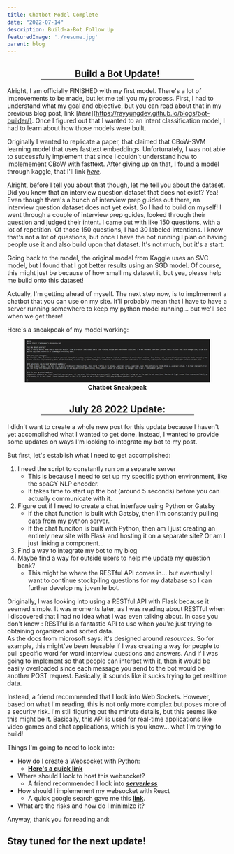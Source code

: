 ```yaml
---
title: Chatbot Model Complete
date: "2022-07-14"
description: Build-a-Bot Follow Up
featuredImage: './resume.jpg'
parent: blog
---
```

<h2 class="font-italic font-weight-bold" align="center"> Build a Bot Update! <hr color="blue" width="70%" align="center" style="margin: auto auto auto"> </h2> 

Alright, I am officially FINISHED with my first model. There's a lot of improvements to be made, but let me tell you my process.
First, I had to understand what my goal and objective, but you can read about that in my previous blog post, link [*here*]{https://rayyungdev.github.io/blogs/bot-builder/}. Once I figured out that I wanted to an intent classification model, I had to learn about how those models were built.   
   
Originally I wanted to replicate a paper, that claimed that CBoW-SVM learning model that uses fasttext embeddings. Unfortunately, I was not able to successfully implement that since I couldn't understand how to implemement CBoW with fasttext. After giving up on that, I found a model through kaggle, that I'll link [*here*](https://www.kaggle.com/code/hassanamin/atis-intent-classification-using-svm-and-spacy/notebook). 

Alright, before I tell you about that though, let me tell you about the dataset. Did you know that an interview question dataset that does not exist? Yea! Even though there's a bunch of interview prep guides out there, an interview question dataset does not yet exist. So I had to build on myself! I went through a couple of interview prep guides, looked through their question and judged their intent. I came out with like 150 questions, with a lot of repetition. Of those 150 questions, I had 30 labeled intentions. I know that's not a lot of questions, but once I have the bot running I plan on having people use it and also build upon that dataset. It's not much, but it's a start. 
  

Going back to the model, the original model from Kaggle uses an SVC model, but I found that I got better results using an SGD model. Of course, this might just be because of how small my dataset it, but yea, please help me build onto this dataset!

Actually, I'm getting ahead of myself. The next step now, is to implmement a chatbot that you can use on my site. It'll probably mean that I have to have a server running somewhere to keep my python model running... but we'll see when we get there! 

Here's a sneakpeak of my model working:

<figure align='center'>
<img src = './chatbot sneakpeak.jpg'>
<figcaption align = "center" ><b> Chatbot Sneakpeak</b> </figcaption></figure>  

<h2 class="font-italic font-weight-bold" align="center">  July 28 2022 Update: <hr color="blue" width="70%" align="center" style="margin: auto auto auto"> </h2> 
I didn't want to create a whole new post for this update because I haven't yet accomplished what I wanted to get done. Instead, I wanted to provide some updates on ways I'm looking to integrate my bot to my post.  

But first, let's establish what I need to get accomplished: 
1. I need the script to constantly run on a separate server
    - This is because I need to set up my specific python environment, like the spaCY NLP encoder. 
    - It takes time to start up the bot (around 5 seconds) before you can actually communicate with it. 
2. Figure out if I need to create a chat interface using Python or Gatsby
    - If the chat function is built with Gatsby, then I'm constantly pulling data from my python server. 
    - If the chat funciton is built with Python, then am I just creating an entirely new site with Flask and hosting it on a separate site? Or am I just linking a component... 
3. Find a way to integrate my bot to my blog
4. Maybe find a way for outside users to help me update my question bank?
    - This might be where the RESTful API comes in... but eventually I want to continue stockpiling questions for my database so I can further develop my juvenile bot. 

Originally, I was looking into using a RESTful API with Flask because it seemed simple. It was moments later, as I was reading about RESTful when I discovered that I had no idea what I was even talking about. In case you don't know : RESTful is a fantastic API to use when you're just trying to obtaining organized and sorted data.  
As the docs from microsoft says: it's designed around _resources_. So for example, this might've been feasable if I was creating a way for people to pull specific word for word interview questions and answers. And if I was going to implement so that people can interact with it, then it would be easily overloaded since each message you send to the bot would be another POST request. Basically, it sounds like it sucks trying to get realtime data.    


Instead, a friend recommended that I look into Web Sockets. However, based on what I'm reading, this is not only more complex but poses more of a security risk. I'm still figuring out the minute details, but this seems like this might be it. Basically, this API is used for real-time applications like video games and chat applications, which is you know... what I'm trying to build!

Things I'm going to need to look into:   
- How do I create a Websocket with Python: 
    - [**Here's a quick link**](https://www.piesocket.com/blog/python-websocket#:~:text=WebSocket%20Client%20with%20Python&text=Create%20a%20new%20File%20%E2%80%9Cclient,did%20in%20our%20server%20code.&text=Now%20let's%20create%20a%20Python%20asynchronous%20function%20(also%20called%20coroutine).&text=async%20def%20test()%3A,build%20a%20WebSocket%20client%20connection.)
- Where should I look to host this websocket?
    - A friend recommended I look into [***serverless***](https://serverless.com)
- How should I implemenent my websocket with React
    - A quick google search gave me this [**link**](https://dev.to/muratcanyuksel/using-websockets-with-react-50pi).
- What are the risks and how do I minimize it? 

Anyway, thank you for reading and: 

## Stay tuned for the next update! 